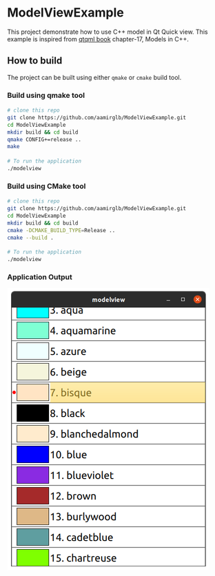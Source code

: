 # ModelViewExample

This project demonstrate how to use C++ model in Qt Quick view. This example is inspired from [qtqml book](https://qmlbook.github.io/ch17-qtcpp/qtcpp.html#models-in-c) chapter-17, Models in C++. 

## How to build
The project can be built using either `qmake` or `cmake` build tool.

### Build using qmake tool
```bash
# clone this repo 
git clone https://github.com/aamirglb/ModelViewExample.git
cd ModelViewExample
mkdir build && cd build
qmake CONFIG+=release ..
make

# To run the application
./modelview
```

### Build using CMake tool
```bash
# clone this repo 
git clone https://github.com/aamirglb/ModelViewExample.git
cd ModelViewExample
mkdir build && cd build
cmake -DCMAKE_BUILD_TYPE=Release ..
cmake --build .

# To run the application
./modelview
```

### Application Output
![](model_view_output.png)